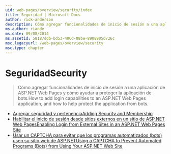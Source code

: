 ```yaml
---
uid: web-pages/overview/security/index
title: Seguridad | Microsoft Docs
author: rick-anderson
description: Cómo agregar funcionalidades de inicio de sesión a una aplicación de ASP.NET Web Pages y cómo ayudar a proteger la aplicación de bots.
ms.author: riande
ms.date: 09/08/2014
ms.assetid: 58187ddb-bd53-406d-88be-8908905d726c
msc.legacyurl: /web-pages/overview/security
msc.type: chapter
---
```

<a name="security"></a><span data-ttu-id="72db7-103">Seguridad</span><span class="sxs-lookup"><span data-stu-id="72db7-103">Security</span></span>
====================
> <span data-ttu-id="72db7-104">Cómo agregar funcionalidades de inicio de sesión a una aplicación de ASP.NET Web Pages y cómo ayudar a proteger la aplicación de bots.</span><span class="sxs-lookup"><span data-stu-id="72db7-104">How to add login capabilities to an ASP.NET Web Pages application, and how to help protect the application from bots.</span></span>


- [<span data-ttu-id="72db7-105">Agregar seguridad y pertenencia</span><span class="sxs-lookup"><span data-stu-id="72db7-105">Adding Security and Membership</span></span>](16-adding-security-and-membership.md)
- [<span data-ttu-id="72db7-106">Habilitar el inicio de sesión desde sitios externos en un sitio de ASP.NET Web Pages</span><span class="sxs-lookup"><span data-stu-id="72db7-106">Enabling Login from External Sites in an ASP.NET Web Pages Site</span></span>](enabling-login-from-external-sites-in-an-aspnet-web-pages-site.md)
- [<span data-ttu-id="72db7-107">Usar un CAPTCHA para evitar que los programas automatizados (bots) usen su sitio web de ASP.NET</span><span class="sxs-lookup"><span data-stu-id="72db7-107">Using a CAPTCHA to Prevent Automated Programs (Bots) from Using Your ASP.NET Web Site</span></span>](using-a-catpcha-to-prevent-automated-programs-bots-from-using-your-aspnet-web-site.md)
